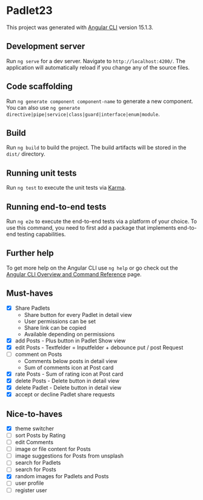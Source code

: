 # Padlet23

This project was generated with [Angular CLI](https://github.com/angular/angular-cli) version 15.1.3.

## Development server

Run `ng serve` for a dev server. Navigate to `http://localhost:4200/`. The application will automatically reload if you change any of the source files.

## Code scaffolding

Run `ng generate component component-name` to generate a new component. You can also use `ng generate directive|pipe|service|class|guard|interface|enum|module`.

## Build

Run `ng build` to build the project. The build artifacts will be stored in the `dist/` directory.

## Running unit tests

Run `ng test` to execute the unit tests via [Karma](https://karma-runner.github.io).

## Running end-to-end tests

Run `ng e2e` to execute the end-to-end tests via a platform of your choice. To use this command, you need to first add a package that implements end-to-end testing capabilities.

## Further help

To get more help on the Angular CLI use `ng help` or go check out the [Angular CLI Overview and Command Reference](https://angular.io/cli) page.

## Must-haves
- [x] Share Padlets
  - Share button for every Padlet in detail view
  - User permissions can be set
  - Share link can be copied
  - Available depending on permissions
- [x] add Posts - Plus button in Padlet Show view
- [x] edit Posts - Textfelder = Inputfelder + debounce put / post Request
- [ ] comment on Posts
  - Comments below posts in detail view
  - Sum of comments icon at Post card
- [x] rate Posts - Sum of rating icon at Post card
- [X] delete Posts - Delete button in detail view
- [x] delete Padlet - Delete button in detail view
- [x] accept or decline Padlet share requests

## Nice-to-haves
- [x] theme switcher
- [ ] sort Posts by Rating
- [ ] edit Comments
- [ ] image or file content for Posts
- [ ] image suggestions for Posts from unsplash
- [ ] search for Padlets
- [ ] search for Posts
- [x] random images for Padlets and Posts
- [ ] user profile
- [ ] register user
